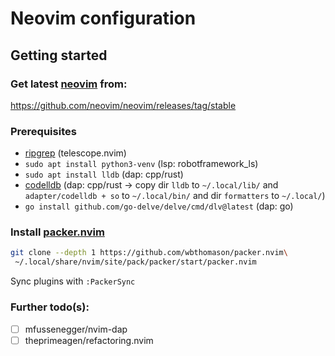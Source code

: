 # Neovim configuration

## Getting started

### Get latest [neovim](https://github.com/wbthomason/packer.nvim) from:

https://github.com/neovim/neovim/releases/tag/stable

### Prerequisites

- [ripgrep](https://github.com/BurntSushi/ripgrep) (telescope.nvim)
- `sudo apt install python3-venv` (lsp: robotframework_ls)
- `sudo apt install lldb` (dap: cpp/rust)
- [codelldb](https://github.com/vadimcn/codelldb/releases/latest)
(dap: cpp/rust -> copy dir `lldb` to `~/.local/lib/` and `adapter/codelldb + so` to `~/.local/bin/` and dir `formatters` to `~/.local/`)
- `go install github.com/go-delve/delve/cmd/dlv@latest` (dap: go)

### Install [packer.nvim](https://github.com/wbthomason/packer.nvim)

``` bash
git clone --depth 1 https://github.com/wbthomason/packer.nvim\
 ~/.local/share/nvim/site/pack/packer/start/packer.nvim
 ```

 Sync plugins with `:PackerSync`

### Further todo(s):

- [ ] mfussenegger/nvim-dap
- [ ] theprimeagen/refactoring.nvim
